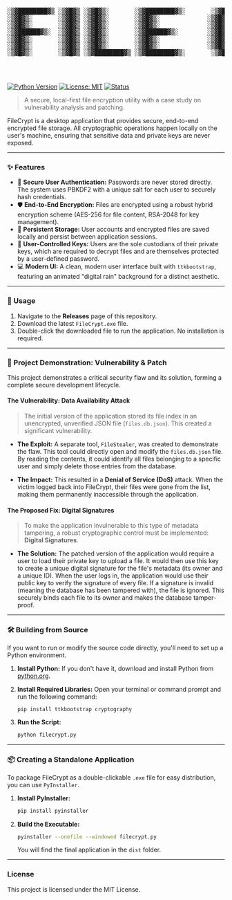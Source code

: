 <pre>
  
░▒▓████████▓▒ ░▒▓█▓▒ ░▒▓█▓▒░       ░▒▓████████▓▒░       ░▒▓██████▓▒░░ ▒▓███████▓▒░░ ▒▓█▓▒░░▒▓█▓▒ ░▒▓███████▓▒░▒ ▓████████▓▒░ 
░▒▓█▓▒░       ░▒▓█▓▒ ░▒▓█▓▒░       ░▒▓█▓▒░             ░▒▓█▓▒░░▒▓█▓▒░ ▒▓█▓▒░░▒▓█▓▒░ ▒▓█▓▒░░▒▓█▓▒ ░▒▓█▓▒░░▒▓█▓▒░  ░▒▓█▓▒░     
░▒▓█▓▒░       ░▒▓█▓▒ ░▒▓█▓▒░       ░▒▓█▓▒░             ░▒▓█▓▒░      ░ ▒▓█▓▒░░▒▓█▓▒░ ▒▓█▓▒░░▒▓█▓▒ ░▒▓█▓▒░░▒▓█▓▒░  ░▒▓█▓▒░     
░▒▓██████▓▒░  ░▒▓█▓▒ ░▒▓█▓▒░       ░▒▓██████▓▒░        ░▒▓█▓▒░      ░ ▒▓███████▓▒░  ░▒▓██████▓▒░ ░▒▓███████▓▒░   ░▒▓█▓▒░     
░▒▓█▓▒░       ░▒▓█▓▒ ░▒▓█▓▒░       ░▒▓█▓▒░             ░▒▓█▓▒░      ░ ▒▓█▓▒░░▒▓█▓▒░   ░▒▓█▓▒░    ░▒▓█▓▒░         ░▒▓█▓▒░     
░▒▓█▓▒░       ░▒▓█▓▒ ░▒▓█▓▒░       ░▒▓█▓▒░             ░▒▓█▓▒░░▒▓█▓▒░ ▒▓█▓▒░░▒▓█▓▒░   ░▒▓█▓▒░    ░▒▓█▓▒░         ░▒▓█▓▒░     
░▒▓█▓▒░       ░▒▓█▓▒ ░▒▓████████▓▒ ░▒▓████████▓▒░       ░▒▓██████▓▒░░ ▒▓█▓▒░░▒▓█▓▒░   ░▒▓█▓▒░    ░▒▓█▓▒░         ░▒▓█▓▒░     
                                                                                                                      
                                                                                                                      
                                        
</pre>

[![Python Version](https://img.shields.io/badge/python-3.9+-blue.svg)](https://www.python.org/downloads/)
[![License: MIT](https://img.shields.io/badge/License-MIT-yellow.svg)](https://opensource.org/licenses/MIT)
[![Status](https://img.shields.io/badge/status-project_complete-success.svg)]()

> A secure, local-first file encryption utility with a case study on vulnerability analysis and patching.

FileCrypt is a desktop application that provides secure, end-to-end encrypted file storage. All cryptographic operations happen locally on the user's machine, ensuring that sensitive data and private keys are never exposed.

---

### ✨ Features

* 🔐 **Secure User Authentication:** Passwords are never stored directly. The system uses PBKDF2 with a unique salt for each user to securely hash credentials.
* 🛡️ **End-to-End Encryption:** Files are encrypted using a robust hybrid encryption scheme (AES-256 for file content, RSA-2048 for key management).
* 💾 **Persistent Storage:** User accounts and encrypted files are saved locally and persist between application sessions.
* 🔑 **User-Controlled Keys:** Users are the sole custodians of their private keys, which are required to decrypt files and are themselves protected by a user-defined password.
* 💻 **Modern UI:** A clean, modern user interface built with `ttkbootstrap`, featuring an animated "digital rain" background for a distinct aesthetic.

---

### 🚀 Usage

1.  Navigate to the **Releases** page of this repository.
2.  Download the latest `FileCrypt.exe` file.
3.  Double-click the downloaded file to run the application. No installation is required.

---

### 🔬 Project Demonstration: Vulnerability & Patch

This project demonstrates a critical security flaw and its solution, forming a complete secure development lifecycle.

#### The Vulnerability: Data Availability Attack

> The initial version of the application stored its file index in an unencrypted, unverified JSON file (`files.db.json`). This created a significant vulnerability.

* **The Exploit:** A separate tool, `FileStealer`, was created to demonstrate the flaw. This tool could directly open and modify the `files.db.json` file. By reading the contents, it could identify all files belonging to a specific user and simply delete those entries from the database.

* **The Impact:** This resulted in a **Denial of Service (DoS)** attack. When the victim logged back into FileCrypt, their files were gone from the list, making them permanently inaccessible through the application.

#### The Proposed Fix: Digital Signatures

> To make the application invulnerable to this type of metadata tampering, a robust cryptographic control must be implemented: **Digital Signatures**.

* **The Solution:** The patched version of the application would require a user to load their private key to upload a file. It would then use this key to create a unique digital signature for the file's metadata (its owner and a unique ID). When the user logs in, the application would use their public key to verify the signature of every file. If a signature is invalid (meaning the database has been tampered with), the file is ignored. This securely binds each file to its owner and makes the database tamper-proof.

---

### 🛠️ Building from Source

If you want to run or modify the source code directly, you'll need to set up a Python environment.

1.  **Install Python:** If you don't have it, download and install Python from [python.org](https://www.python.org/).

2.  **Install Required Libraries:** Open your terminal or command prompt and run the following command:
    ```bash
    pip install ttkbootstrap cryptography
    ```
3.  **Run the Script:**
    ```bash
    python filecrypt.py
    ```

---

### 📦 Creating a Standalone Application

To package FileCrypt as a double-clickable `.exe` file for easy distribution, you can use `PyInstaller`.

1.  **Install PyInstaller:**
    ```bash
    pip install pyinstaller
    ```
2.  **Build the Executable:**
    ```bash
    pyinstaller --onefile --windowed filecrypt.py
    ```
    You will find the final application in the `dist` folder.

---

### License

This project is licensed under the MIT License.
